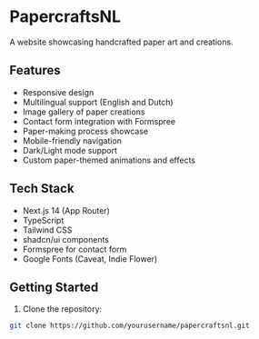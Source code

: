 # PapercraftsNL

A website showcasing handcrafted paper art and creations.

## Features

- Responsive design
- Multilingual support (English and Dutch)
- Image gallery of paper creations
- Contact form integration with Formspree
- Paper-making process showcase
- Mobile-friendly navigation
- Dark/Light mode support
- Custom paper-themed animations and effects

## Tech Stack

- Next.js 14 (App Router)
- TypeScript
- Tailwind CSS
- shadcn/ui components
- Formspree for contact form
- Google Fonts (Caveat, Indie Flower)

## Getting Started

1. Clone the repository:
```bash
git clone https://github.com/yourusername/papercraftsnl.git

